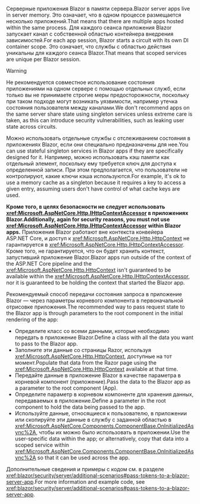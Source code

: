 <span data-ttu-id="74b30-101">Серверные приложения Blazor в памяти сервера.</span><span class="sxs-lookup"><span data-stu-id="74b30-101">Blazor server apps live in server memory.</span></span> <span data-ttu-id="74b30-102">Это означает, что в одном процессе размещается несколько приложений.</span><span class="sxs-lookup"><span data-stu-id="74b30-102">That means that there are multiple apps hosted within the same process.</span></span> <span data-ttu-id="74b30-103">Для каждого сеанса приложения Blazor запускает канал с собственной областью контейнера внедрения зависимостей.</span><span class="sxs-lookup"><span data-stu-id="74b30-103">For each app session, Blazor starts a circuit with its own DI container scope.</span></span> <span data-ttu-id="74b30-104">Это означает, что службы с областью действия уникальны для каждого сеанса Blazor.</span><span class="sxs-lookup"><span data-stu-id="74b30-104">That means that scoped services are unique per Blazor session.</span></span>

> [!WARNING]
> <span data-ttu-id="74b30-105">Не рекомендуется совместное использование состояния приложениями на одном сервере с помощью отдельных служб, если только вы не принимаете строгие меры предосторожности, поскольку при таком подходе могут возникать уязвимости, например утечка состояния пользователя между каналами.</span><span class="sxs-lookup"><span data-stu-id="74b30-105">We don't recommend apps on the same server share state using singleton services unless extreme care is taken, as this can introduce security vulnerabilities, such as leaking user state across circuits.</span></span>

<span data-ttu-id="74b30-106">Можно использовать отдельные службы с отслеживанием состояния в приложениях Blazor, если они специально предназначены для нее.</span><span class="sxs-lookup"><span data-stu-id="74b30-106">You can use stateful singleton services in Blazor apps if they are specifically designed for it.</span></span> <span data-ttu-id="74b30-107">Например, можно использовать кэш памяти как отдельный элемент, поскольку ему требуется ключ для доступа к определенной записи. При этом предполагается, что пользователи не контролируют, какие ключи кэша используются.</span><span class="sxs-lookup"><span data-stu-id="74b30-107">For example, it's ok to use a memory cache as a singleton because it requires a key to access a given entry, assuming users don't have control of what cache keys are used.</span></span>

<span data-ttu-id="74b30-108">**Кроме того, в целях безопасности не следует использовать <xref:Microsoft.AspNetCore.Http.IHttpContextAccessor> в приложениях Blazor.**</span><span class="sxs-lookup"><span data-stu-id="74b30-108">**Additionally, again for security reasons, you must not use <xref:Microsoft.AspNetCore.Http.IHttpContextAccessor> within Blazor apps.**</span></span> <span data-ttu-id="74b30-109">Приложения Blazor работают вне контекста конвейера ASP.NET Core, и доступ к <xref:Microsoft.AspNetCore.Http.HttpContext> не гарантируется в <xref:Microsoft.AspNetCore.Http.IHttpContextAccessor>. Кроме того, не гарантируется, что он будет хранить контекст, запустивший приложение Blazor.</span><span class="sxs-lookup"><span data-stu-id="74b30-109">Blazor apps run outside of the context of the ASP.NET Core pipeline and the <xref:Microsoft.AspNetCore.Http.HttpContext> isn't guaranteed to be available within the <xref:Microsoft.AspNetCore.Http.IHttpContextAccessor>, nor it is guaranteed to be holding the context that started the Blazor app.</span></span>

<span data-ttu-id="74b30-110">Рекомендуемый способ передачи состояния запроса в приложение Blazor — через параметры корневого компонента в первоначальной отрисовке приложения.</span><span class="sxs-lookup"><span data-stu-id="74b30-110">The recommended way to pass request state to the Blazor app is through parameters to the root component in the initial rendering of the app:</span></span>

* <span data-ttu-id="74b30-111">Определите класс со всеми данными, которые необходимо передать в приложение Blazor.</span><span class="sxs-lookup"><span data-stu-id="74b30-111">Define a class with all the data you want to pass to the Blazor app.</span></span>
* <span data-ttu-id="74b30-112">Заполните эти данные со страницы Razor, используя <xref:Microsoft.AspNetCore.Http.HttpContext>, доступные на тот момент.</span><span class="sxs-lookup"><span data-stu-id="74b30-112">Populate that data from the Razor page using the <xref:Microsoft.AspNetCore.Http.HttpContext> available at that time.</span></span>
* <span data-ttu-id="74b30-113">Передайте данные в приложение Blazor в качестве параметра в корневой компонент (приложение).</span><span class="sxs-lookup"><span data-stu-id="74b30-113">Pass the data to the Blazor app as a parameter to the root component (App).</span></span>
* <span data-ttu-id="74b30-114">Определите параметр в корневом компоненте для хранения данных, передаваемых в приложение.</span><span class="sxs-lookup"><span data-stu-id="74b30-114">Define a parameter in the root component to hold the data being passed to the app.</span></span>
* <span data-ttu-id="74b30-115">Используйте данные, относящиеся к пользователю, в приложении или скопируйте эти данные в службу с заданной областью в <xref:Microsoft.AspNetCore.Components.ComponentBase.OnInitializedAsync%2A>, чтобы их можно было использовать в приложении.</span><span class="sxs-lookup"><span data-stu-id="74b30-115">Use the user-specific data within the app; or alternatively, copy that data into a scoped service within <xref:Microsoft.AspNetCore.Components.ComponentBase.OnInitializedAsync%2A> so that it can be used across the app.</span></span>

<span data-ttu-id="74b30-116">Дополнительные сведения и примеры с кодом см. в разделе <xref:blazor/security/server/additional-scenarios#pass-tokens-to-a-blazor-server-app>.</span><span class="sxs-lookup"><span data-stu-id="74b30-116">For more information and example code, see <xref:blazor/security/server/additional-scenarios#pass-tokens-to-a-blazor-server-app>.</span></span>
